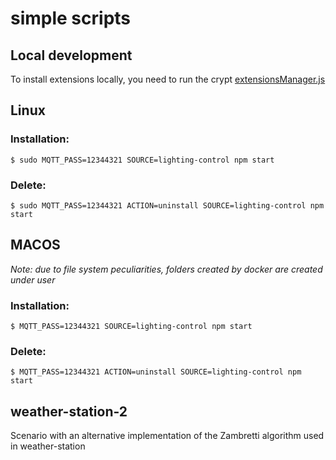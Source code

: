 # simple scripts

## Local development

To install extensions locally, you need to run the crypt [extensionsManager.js](extensionsManager.js)

## Linux

### **Installation:**
```
$ sudo MQTT_PASS=12344321 SOURCE=lighting-control npm start
```

### **Delete:**
```
$ sudo MQTT_PASS=12344321 ACTION=uninstall SOURCE=lighting-control npm start
```

## MACOS
*Note: due to file system peculiarities, folders created by docker are created under user*

### **Installation:**
```
$ MQTT_PASS=12344321 SOURCE=lighting-control npm start
```

### **Delete:**
```
$ MQTT_PASS=12344321 ACTION=uninstall SOURCE=lighting-control npm start
```

## weather-station-2
Scenario with an alternative implementation of the Zambretti algorithm used in weather-station

